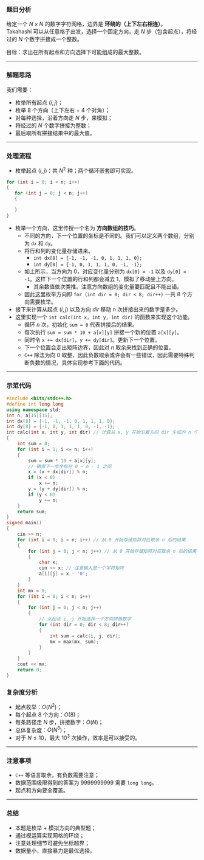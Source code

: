 

### 题目分析

给定一个 $N \times N$ 的数字字符网格，边界是 **环绕的（上下左右相连）**。  
Takahashi 可以从任意格子出发，选择一个固定方向，走 $N$ 步（包含起点），将经过的 $N$ 个数字拼接成一个整数。

目标：求出在所有起点和方向选择下可能组成的最大整数。

---

### 解题思路

我们需要：
- 枚举所有起点 $(i,j)$；
- 枚举 $8$ 个方向（上下左右 + $4$ 个对角）；
- 对每种选择，沿着方向走 $N$ 步，来模拟；
- 将经过的 $N$ 个数字拼接为整数；
- 最后取所有拼接结果中的最大值。

---

### 处理流程

- 枚举起点 $(i,j)$：共 $N^2$ 种；两个循环嵌套即可实现。

```cpp
for (int i = 0; i < n; i++)
{
   for (int j = 0; j < n; j++)
   {

   }
}
```

- 枚举一个方向，这里传授一个名为 **方向数组的技巧**。
    - 不同的方向，下一个位置的坐标是不同的。我们可以定义两个数组，分别为 `dx` 和 `dy`。
    - 将行和列的变化量存储进来。
      - `int dx[8] = {-1, -1, -1, 0, 1, 1, 1, 0};`
      - `int dy[8] = {-1, 0, 1, 1, 1, 0, -1, -1};`
    - 如上所示，当方向为 $0$，对应变化量分别为 `dx[0] = -1` 以及 `dy[0] = -1`。这样下一个位置的行和列都会减去 $1$，模拟了移动坐上方向。
      - 其余数值依次类推。注意方向数组的变化量要匹配且不能出错。
    - 因此这里枚举方向即 `for (int dir = 0; dir < 8; dir++)` 一共 $8$ 个方向需要枚举。
- 接下来计算从起点 $(i,j)$ 以及方向 $dir$ 移动 $n$ 次拼接出来的数字是多少。
- 这里实现一个 `int calc(int x, int y, int dir)` 的函数来实现这个功能。
    - 循环 $n$ 次，初始化 `sum = 0` 代表拼接后的结果。
    - 每次执行 `sum = sum * 10 + a[x][y]` 拼接一个新的位置 `a[x][y]`。
    - 同时令 `x += dx[dir]`，`y += dy[dir]`。更新下一个位置。
    - 下一个位置会走出矩阵边界，因此对 $n$ 取余来找到正确的位置。
    - `C++` 除法为向 $0$ 取整，因此负数取余或许会有一些错误，因此需要特殊判断负数的情况，具体实现参考下面的代码。


---


### 示范代码

```cpp
#include <bits/stdc++.h>
#define int long long
using namespace std;
int n, a[15][15];
int dx[8] = {-1, -1, -1, 0, 1, 1, 1, 0};
int dy[8] = {-1, 0, 1, 1, 1, 0, -1, -1};
int calc(int x, int y, int dir) // 计算从 x, y 开始沿着方向 dir 生成的 n 个数字拼起来
{
    int sum = 0; 
    for (int i = 1; i <= n; i++)
    {
        sum = sum * 10 + a[x][y];
        // 确保下一步坐标在 0 ~ n - 1 之间
        x = (x + dx[dir]) % n;
        if (x < 0) 
            x += n;
        y = (y + dy[dir]) % n;
        if (y < 0) 
            y += n;
    }
    return sum;
}
signed main()
{
    cin >> n;
    for (int i = 0; i < n; i++) // 从 0 开始存储矩阵对应取余 n 后的结果
    {
        for (int j = 0; j < n; j++) // 从 0 开始存储矩阵对应取余 n 后的结果
        {
            char x;
            cin >> x; // 注意输入是一个字符矩阵
            a[i][j] = x - '0';
        }
    }
    int mx = 0;
    for (int i = 0; i < n; i++)
    {
        for (int j = 0; j < n; j++)
        {
            // 从起点 i, j 开始选择一个方向拼接数字
            for (int dir = 0; dir < 8; dir++)
            {
                int sum = calc(i, j, dir);
                mx = max(mx, sum);
            }
        }
    }
    cout << mx;
    return 0;
}
```

### 复杂度分析

- 起点枚举：$O(N^2)$；
- 每个起点 $8$ 个方向：$O(8)$；
- 每条路径走 $N$ 步，拼接数字：$O(N)$；
- 总体复杂度：$O(N^3)$；
- 对于 $N \le 10$，最大 $10^3$ 次操作，效率是可以接受的。

---

### 注意事项

- `C++` 等语言取余，有负数需要注意；
- 数据范围极限得到的答案为 $9999999999$ 需要 `long long`。
- 起点和方向要全覆盖。

---

### 总结

- 本题是枚举 + 模拟方向的典型题；
- 通过模运算实现网格的环绕；
- 注意处理细节可避免坐标越界；
- 数据量小，直接暴力是最优选择。

